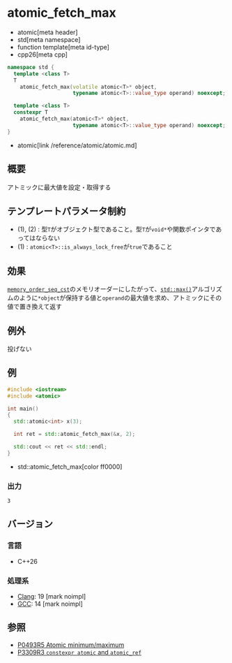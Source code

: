 # atomic_fetch_max
* atomic[meta header]
* std[meta namespace]
* function template[meta id-type]
* cpp26[meta cpp]

```cpp
namespace std {
  template <class T>
  T
    atomic_fetch_max(volatile atomic<T>* object,
                     typename atomic<T>::value_type operand) noexcept; // (1) C++26

  template <class T>
  constexpr T
    atomic_fetch_max(atomic<T>* object,
                     typename atomic<T>::value_type operand) noexcept; // (2) C++26
}
```
* atomic[link /reference/atomic/atomic.md]


## 概要
アトミックに最大値を設定・取得する


## テンプレートパラメータ制約
- (1), (2) : 型`T`がオブジェクト型であること。型`T`が`void*`や関数ポインタであってはならない
- (1) : `atomic<T>::is_always_lock_free`が`true`であること


## 効果
[`memory_order_seq_cst`](memory_order.md)のメモリオーダーにしたがって、[`std::max()`](/reference/algorithm/max.md)アルゴリズムのように`*object`が保持する値と`operand`の最大値を求め、アトミックにその値で置き換えて返す


## 例外
投げない


## 例
```cpp example
#include <iostream>
#include <atomic>

int main()
{
  std::atomic<int> x(3);

  int ret = std::atomic_fetch_max(&x, 2);

  std::cout << ret << std::endl;
}
```
* std::atomic_fetch_max[color ff0000]

### 出力
```
3
```


## バージョン
### 言語
- C++26


### 処理系
- [Clang](/implementation.md#clang): 19 [mark noimpl]
- [GCC](/implementation.md#gcc): 14 [mark noimpl]


## 参照
- [P0493R5 Atomic minimum/maximum](https://open-std.org/jtc1/sc22/wg21/docs/papers/2024/p0493r5.pdf)
- [P3309R3 `constexpr atomic` and `atomic_ref`](https://open-std.org/jtc1/sc22/wg21/docs/papers/2024/p3309r3.html)
